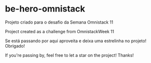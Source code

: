 # be-hero-omnistack
Projeto criado para o desafio da Semana Omnistack 11

Project created as a challenge from OmnistackWeek 11

Se está passando por aqui aproveita e deixa uma estrelinha no projeto! Obrigado!

If you're passing by, feel free to let a star on the project! Thanks!
